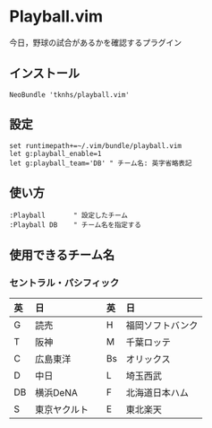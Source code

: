 # Playball.vim
今日，野球の試合があるかを確認するプラグイン

## インストール

```vim
NeoBundle 'tknhs/playball.vim'
```

## 設定

```vim
set runtimepath+=~/.vim/bundle/playball.vim
let g:playball_enable=1
let g:playball_team='DB' " チーム名: 英字省略表記
```

## 使い方

```vim
:Playball       " 設定したチーム
:Playball DB    " チーム名を指定する
```

## 使用できるチーム名

### セントラル・パシフィック
| 英 | 日           |   | 英 | 日               |
|:---|:-------------|:-:|:---|:-----------------|
| G  | 読売         |   | H  | 福岡ソフトバンク |
| T  | 阪神         |   | M  | 千葉ロッテ       |
| C  | 広島東洋     |   | Bs | オリックス       |
| D  | 中日         |   | L  | 埼玉西武         |
| DB | 横浜DeNA     |   | F  | 北海道日本ハム   |
| S  | 東京ヤクルト |   | E  | 東北楽天         |
